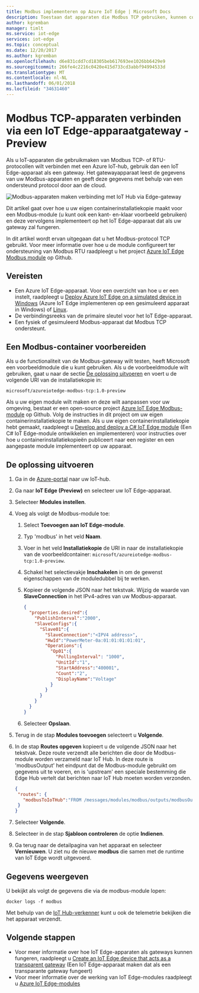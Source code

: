 ```yaml
---
title: Modbus implementeren op Azure IoT Edge | Microsoft Docs
description: Toestaan dat apparaten die Modbus TCP gebruiken, kunnen communiceren met Azure IoT Hub door een IoT-gatewayapparaat te maken
author: kgremban
manager: timlt
ms.service: iot-edge
services: iot-edge
ms.topic: conceptual
ms.date: 12/20/2017
ms.author: kgremban
ms.openlocfilehash: d6e831cdd7cd18305beb617693ee1026bb6429e9
ms.sourcegitcommit: 266fe4c2216c0420e415d733cd3abbf94994533d
ms.translationtype: MT
ms.contentlocale: nl-NL
ms.lasthandoff: 06/01/2018
ms.locfileid: "34631460"
---
```

# <a name="connect-modbus-tcp-devices-through-an-iot-edge-device-gateway---preview"></a>Modbus TCP-apparaten verbinden via een IoT Edge-apparaatgateway - Preview

Als u IoT-apparaten die gebruikmaken van Modbus TCP- of RTU-protocollen wilt verbinden met een Azure IoT-hub, gebruik dan een IoT Edge-apparaat als een gateway. Het gatewayapparaat leest de gegevens van uw Modbus-apparaten en geeft deze gegevens met behulp van een ondersteund protocol door aan de cloud. 

![Modbus-apparaten maken verbinding met IoT Hub via Edge-gateway](./media/deploy-modbus-gateway/diagram.png)

Dit artikel gaat over hoe u uw eigen containerinstallatiekopie maakt voor een Modbus-module (u kunt ook een kant- en-klaar voorbeeld gebruiken) en deze vervolgens implementeert op het IoT Edge-apparaat dat als uw gateway zal fungeren. 

In dit artikel wordt ervan uitgegaan dat u het Modbus-protocol TCP gebruikt. Voor meer informatie over hoe u de module configureert ter ondersteuning van Modbus RTU raadpleegt u het project [Azure IoT Edge Modbus module](https://github.com/Azure/iot-edge-modbus) op Github. 

## <a name="prerequisites"></a>Vereisten
* Een Azure IoT Edge-apparaat. Voor een overzicht van hoe u er een instelt, raadpleegt u [Deploy Azure IoT Edge on a simulated device in Windows](tutorial-simulate-device-windows.md) (Azure IoT Edge implementeren op een gesimuleerd apparaat in Windows) of [Linux](tutorial-simulate-device-linux.md). 
* De verbindingsreeks van de primaire sleutel voor het IoT Edge-apparaat.
* Een fysiek of gesimuleerd Modbus-apparaat dat Modbus TCP ondersteunt.

## <a name="prepare-a-modbus-container"></a>Een Modbus-container voorbereiden

Als u de functionaliteit van de Modbus-gateway wilt testen, heeft Microsoft een voorbeeldmodule die u kunt gebruiken. Als u de voorbeeldmodule wilt gebruiken, gaat u naar de sectie [De oplossing uitvoeren](#run-the-solution) en voert u de volgende URI van de installatiekopie in: 

```URL
microsoft/azureiotedge-modbus-tcp:1.0-preview
```

Als u uw eigen module wilt maken en deze wilt aanpassen voor uw omgeving, bestaat er een open-source project [Azure IoT Edge Modbus-module](https://github.com/Azure/iot-edge-modbus) op Github. Volg de instructies in dit project om uw eigen containerinstallatiekopie te maken. Als u uw eigen containerinstallatiekopie hebt gemaakt, raadpleegt u [Develop and deploy a C# IoT Edge module](tutorial-csharp-module.md) (Een C# IoT Edge-module ontwikkelen en implementeren) voor instructies over hoe u containerinstallatiekopieën publiceert naar een register en een aangepaste module implementeert op uw apparaat. 


## <a name="run-the-solution"></a>De oplossing uitvoeren
1. Ga in de [Azure-portal](https://portal.azure.com/) naar uw IoT-hub.
2. Ga naar **IoT Edge (Preview)** en selecteer uw IoT Edge-apparaat.
3. Selecteer **Modules instellen**.
4. Voeg als volgt de Modbus-module toe:
   1. Select **Toevoegen aan IoT Edge-module**.
   2. Typ 'modbus' in het veld **Naam**.
   3. Voer in het veld **Installatiekopie** de URI in naar de installatiekopie van de voorbeeldcontainer: `microsoft/azureiotedge-modbus-tcp:1.0-preview`.
   4. Schakel het selectievakje **Inschakelen** in om de gewenst eigenschappen van de moduledubbel bij te werken.
   5. Kopieer de volgende JSON naar het tekstvak. Wijzig de waarde van **SlaveConnection** in het IPv4-adres van uw Modbus-apparaat.

      ```JSON
      {  
        "properties.desired":{  
          "PublishInterval":"2000",
          "SlaveConfigs":{  
            "Slave01":{  
              "SlaveConnection":"<IPV4 address>",
              "HwId":"PowerMeter-0a:01:01:01:01:01",
              "Operations":{  
                "Op01":{  
                  "PollingInterval": "1000",
                  "UnitId":"1",
                  "StartAddress":"400001",
                  "Count":"2",
                  "DisplayName":"Voltage"
                }
              }
            }
          }
        }
      }
      ```

   6. Selecteer **Opslaan**.
5. Terug in de stap **Modules toevoegen** selecteert u **Volgende**.
7. In de stap **Routes opgeven** kopieert u de volgende JSON naar het tekstvak. Deze route verzendt alle berichten die door de Modbus-module worden verzameld naar IoT Hub. In deze route is 'modbusOutput' het eindpunt dat de Modbus-module gebruikt om gegevens uit te voeren, en is 'upstream' een speciale bestemming die Edge Hub vertelt dat berichten naar IoT Hub moeten worden verzonden. 
   ```JSON
   {
    "routes": {
      "modbusToIoTHub":"FROM /messages/modules/modbus/outputs/modbusOutput INTO $upstream"
    }
   }
   ```

8. Selecteer **Volgende**. 
9. Selecteer in de stap **Sjabloon controleren** de optie **Indienen**. 
10. Ga terug naar de detailpagina van het apparaat en selecteer **Vernieuwen**. U ziet nu de nieuwe **modbus** die samen met de runtime van IoT Edge wordt uitgevoerd.

## <a name="view-data"></a>Gegevens weergeven
U bekijkt als volgt de gegevens die via de modbus-module lopen:
```cmd/sh
docker logs -f modbus
```

Met behulp van de [IoT Hub-verkenner](https://github.com/azure/iothub-explorer) kunt u ook de telemetrie bekijken die het apparaat verzendt. 

## <a name="next-steps"></a>Volgende stappen

- Voor meer informatie over hoe IoT Edge-apparaten als gateways kunnen fungeren, raadpleegt u [Create an IoT Edge device that acts as a transparent gateway](how-to-create-transparent-gateway.md) (Een IoT Edge-apparaat maken dat als een transparante gateway fungeert)
- Voor meer informatie over de werking van IoT Edge-modules raadpleegt u [Azure IoT Edge-modules](iot-edge-modules.md)